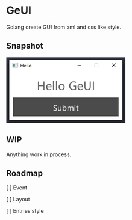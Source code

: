 # GeUI

Golang create GUI from xml and css like style.

## Snapshot
![](images/hello.png)

## WIP
Anything work in process.

## Roadmap

[ ] Event

[ ] Layout

[ ] Entries style